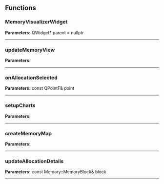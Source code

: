 
## Functions

### MemoryVisualizerWidget



**Parameters:** QWidget* parent = nullptr

---

### updateMemoryView



**Parameters:** 

---

### onAllocationSelected



**Parameters:** const QPointF& point

---

### setupCharts



**Parameters:** 

---

### createMemoryMap



**Parameters:** 

---

### updateAllocationDetails



**Parameters:** const Memory::MemoryBlock& block

---

